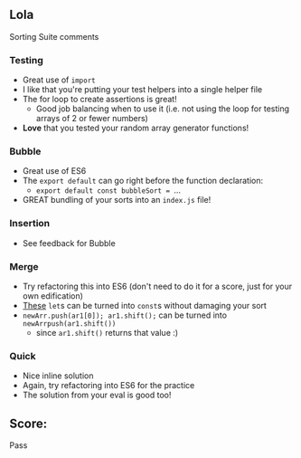 ## Lola
Sorting Suite comments

### Testing
* Great use of `import`
* I like that you're putting your test helpers into a single helper file
* The for loop to create assertions is great!
    - Good job balancing when to use it (i.e. not using the loop for testing arrays of 2 or fewer numbers)
* **Love** that you tested your random array generator functions!

### Bubble
* Great use of ES6
* The `export default` can go right before the function declaration:
    - `export default const bubbleSort = `...
* GREAT bundling of your sorts into an `index.js` file!

### Insertion
* See feedback for Bubble

### Merge
* Try refactoring this into ES6 (don't need to do it for a score, just for your own edification)
* [These](https://github.com/lolakoala/sorting-suite/blob/cb126792823a01eeac23f724bdad34123d38d60f/scripts/merge.js#L5-L7) `let`s can be turned into `const`s without damaging your sort
* `newArr.push(ar1[0]); ar1.shift();` can be turned into `newArrpush(ar1.shift())`
    - since `ar1.shift()` returns that value :)

### Quick
* Nice inline solution
* Again, try refactoring into ES6 for the practice
* The solution from your eval is good too!

## Score:
Pass
